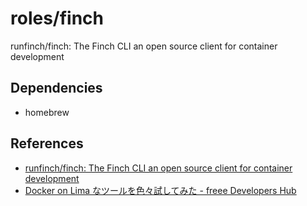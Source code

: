 # roles/finch
runfinch/finch: The Finch CLI an open source client for container development



## Dependencies
- homebrew



## References
- [runfinch/finch: The Finch CLI an open source client for container development](https://github.com/runfinch/finch)
- [Docker on Lima なツールを色々試してみた - freee Developers Hub](https://developers.freee.co.jp/entry/freee-docker-desktop-alternative)

